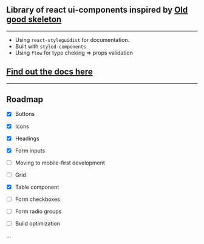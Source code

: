 ## Library of react ui-components inspired by [Old good skeleton](http://getskeleton.com/)

---

- Using `react-styleguidist` for documentation.
- Built with `styled-components`
- Using `flow` for type cheking => props validation

## [Find out the docs here](https://git-ignore.github.io/react-skeleton-ui/)

---

## Roadmap

- [x] Buttons

- [x] Icons

- [x] Headings

- [x] Form inputs

- [ ] Moving to mobile-first development

- [ ] Grid

- [x] Table component

- [ ] Form checkboxes

- [ ] Form radio groups

- [ ] Build optimization

...
